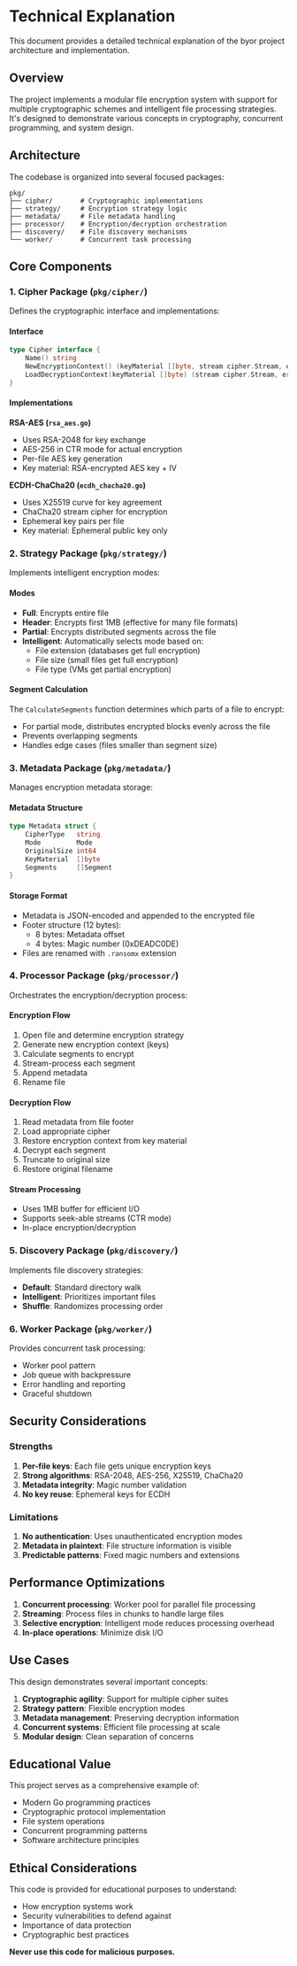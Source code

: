 # Technical Explanation

This document provides a detailed technical explanation of the byor project architecture and implementation.

## Overview

The project implements a modular file encryption system with support for multiple cryptographic schemes and intelligent file processing strategies. It's designed to demonstrate various concepts in cryptography, concurrent programming, and system design.

## Architecture

The codebase is organized into several focused packages:

```
pkg/
├── cipher/       # Cryptographic implementations
├── strategy/     # Encryption strategy logic
├── metadata/     # File metadata handling
├── processor/    # Encryption/decryption orchestration
├── discovery/    # File discovery mechanisms
└── worker/       # Concurrent task processing
```

## Core Components

### 1. Cipher Package (`pkg/cipher/`)

Defines the cryptographic interface and implementations:

#### Interface

```go
type Cipher interface {
    Name() string
    NewEncryptionContext() (keyMaterial []byte, stream cipher.Stream, err error)
    LoadDecryptionContext(keyMaterial []byte) (stream cipher.Stream, err error)
}
```

#### Implementations

**RSA-AES (`rsa_aes.go`)**

- Uses RSA-2048 for key exchange
- AES-256 in CTR mode for actual encryption
- Per-file AES key generation
- Key material: RSA-encrypted AES key + IV

**ECDH-ChaCha20 (`ecdh_chacha20.go`)**

- Uses X25519 curve for key agreement
- ChaCha20 stream cipher for encryption
- Ephemeral key pairs per file
- Key material: Ephemeral public key only

### 2. Strategy Package (`pkg/strategy/`)

Implements intelligent encryption modes:

#### Modes

- **Full**: Encrypts entire file
- **Header**: Encrypts first 1MB (effective for many file formats)
- **Partial**: Encrypts distributed segments across the file
- **Intelligent**: Automatically selects mode based on:
  - File extension (databases get full encryption)
  - File size (small files get full encryption)
  - File type (VMs get partial encryption)

#### Segment Calculation

The `CalculateSegments` function determines which parts of a file to encrypt:

- For partial mode, distributes encrypted blocks evenly across the file
- Prevents overlapping segments
- Handles edge cases (files smaller than segment size)

### 3. Metadata Package (`pkg/metadata/`)

Manages encryption metadata storage:

#### Metadata Structure

```go
type Metadata struct {
    CipherType   string
    Mode         Mode
    OriginalSize int64
    KeyMaterial  []byte
    Segments     []Segment
}
```

#### Storage Format

- Metadata is JSON-encoded and appended to the encrypted file
- Footer structure (12 bytes):
  - 8 bytes: Metadata offset
  - 4 bytes: Magic number (0xDEADC0DE)
- Files are renamed with `.ransomx` extension

### 4. Processor Package (`pkg/processor/`)

Orchestrates the encryption/decryption process:

#### Encryption Flow

1. Open file and determine encryption strategy
2. Generate new encryption context (keys)
3. Calculate segments to encrypt
4. Stream-process each segment
5. Append metadata
6. Rename file

#### Decryption Flow

1. Read metadata from file footer
2. Load appropriate cipher
3. Restore encryption context from key material
4. Decrypt each segment
5. Truncate to original size
6. Restore original filename

#### Stream Processing

- Uses 1MB buffer for efficient I/O
- Supports seek-able streams (CTR mode)
- In-place encryption/decryption

### 5. Discovery Package (`pkg/discovery/`)

Implements file discovery strategies:

- **Default**: Standard directory walk
- **Intelligent**: Prioritizes important files
- **Shuffle**: Randomizes processing order

### 6. Worker Package (`pkg/worker/`)

Provides concurrent task processing:

- Worker pool pattern
- Job queue with backpressure
- Error handling and reporting
- Graceful shutdown

## Security Considerations

### Strengths

1. **Per-file keys**: Each file gets unique encryption keys
2. **Strong algorithms**: RSA-2048, AES-256, X25519, ChaCha20
3. **Metadata integrity**: Magic number validation
4. **No key reuse**: Ephemeral keys for ECDH

### Limitations

1. **No authentication**: Uses unauthenticated encryption modes
2. **Metadata in plaintext**: File structure information is visible
3. **Predictable patterns**: Fixed magic numbers and extensions

## Performance Optimizations

1. **Concurrent processing**: Worker pool for parallel file processing
2. **Streaming**: Process files in chunks to handle large files
3. **Selective encryption**: Intelligent mode reduces processing overhead
4. **In-place operations**: Minimize disk I/O

## Use Cases

This design demonstrates several important concepts:

1. **Cryptographic agility**: Support for multiple cipher suites
2. **Strategy pattern**: Flexible encryption modes
3. **Metadata management**: Preserving decryption information
4. **Concurrent systems**: Efficient file processing at scale
5. **Modular design**: Clean separation of concerns

## Educational Value

This project serves as a comprehensive example of:

- Modern Go programming practices
- Cryptographic protocol implementation
- File system operations
- Concurrent programming patterns
- Software architecture principles

## Ethical Considerations

This code is provided for educational purposes to understand:

- How encryption systems work
- Security vulnerabilities to defend against
- Importance of data protection
- Cryptographic best practices

**Never use this code for malicious purposes.**
